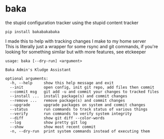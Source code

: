 # baka
the stupid configuration tracker using the stupid content tracker  
```
pip install bakabakabaka
```
  
I made this to help with tracking changes I make to my home server  
This is literally just a wrapper for some rsync and git commands, if you're looking for something similar but with more features, see etckeeper  
```
usage: baka [--dry-run] <argument>

Baka Admin's Kludge Assistant

optional arguments:
  -h, --help     show this help message and exit
  --init         open config, init git repo, add files then commit
  --commit msg   git add -u and commit your changes to tracked files
  --install ...  install package(s) and commit changes
  --remove ...   remove package(s) and commit changes
  --upgrade      upgrade packages on system and commit changes
  --status       run commands to track status of various things
  --verify       run commands to verify system integrity
  --diff         show git diff --color-words
  --log          show pretty git log
  --show         show most recent commit
  -n, --dry-run  print system commands instead of executing them
```
